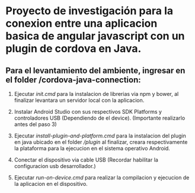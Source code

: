 # Proyecto de investigación para la conexion entre una aplicacion basica de angular javascript con un plugin de cordova en Java.

## Para el levantamiento del ambiente, ingresar en el folder /cordova-java-connection:

1. Ejecutar *init.cmd* para la instalacion de librerias via npm y bower, al finalizar levantara un servidor local con la aplicacion.

2. Instalar Android Studio con sus respectivos SDK Platforms y controladores USB (Dependiendo de el device). (Importante realizarlo antes del paso 3)

3. Ejecutar *install-plugin-and-platform.cmd* para la instalacion del plugin en java ubicado en el folder */plugin* al finalizar, creara respectivamente la plataforma para la ejecucion en el sistema operativo Android.

4. Conectar el dispositivo via cable USB (Recordar habilitar la configuracion usb desarrollador.)

5. Ejecutar *run-on-device.cmd* para realizar la compilacion y ejecucion de la aplicacion en el dispositivo.